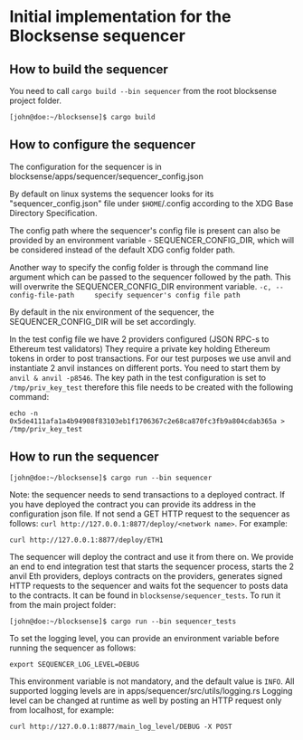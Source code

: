 # Initial implementation for the Blocksense sequencer

## How to build the sequencer

You need to call `cargo build --bin sequencer` from the root blocksense project folder.

```
[john@doe:~/blocksense]$ cargo build
```

## How to configure the sequencer

The configuration for the sequencer is in blocksense/apps/sequencer/sequencer_config.json

By default on linux systems the sequencer looks for its "sequencer_config.json" file
under `$HOME`/.config according to the XDG Base Directory Specification.

The config path where the sequencer's config file is present can also be provided by
an environment variable - SEQUENCER_CONFIG_DIR, which will be considered instead of
the default XDG config folder path.

Another way to specify the config folder is through the command line argument which can
be passed to the sequencer followed by the path. This will overwrite the SEQUENCER_CONFIG_DIR
environment variable.
`-c, --config-file-path     specify sequencer's config file path`

By default in the nix environment of the sequencer, the SEQUENCER_CONFIG_DIR will be set
accordingly.

In the test config file we have 2 providers configured (JSON RPC-s to Ethereum test validators)
They require a private key holding Ethereum tokens in order to post transactions. For our test
purposes we use anvil and instantiate 2 anvil instances on different ports. You need to start them
by `anvil & anvil -p8546`. The key path in the test configuration is set to `/tmp/priv_key_test`
therefore this file needs to be created with the following command:

```
echo -n 0x5de4111afa1a4b94908f83103eb1f1706367c2e68ca870fc3fb9a804cdab365a > /tmp/priv_key_test
```

## How to run the sequencer

```
[john@doe:~/blocksense]$ cargo run --bin sequencer
```

Note: the sequencer needs to send transactions to a deployed contract. If you have deployed the contract you can provide its
address in the configuration json file. If not send a GET HTTP request to the sequencer as follows: `curl http://127.0.0.1:8877/deploy/<network name>`.
For example:

```
curl http://127.0.0.1:8877/deploy/ETH1
```

The sequencer will deploy the contract and use it from there on. We provide an end to end integration test that starts
the sequencer process, starts the 2 anvil Eth providers, deploys contracts on the providers, generates signed HTTP requests
to the sequencer and waits fot the sequencer to posts data to the contracts. It can be found in
`blocksense/sequencer_tests`. To run it from the main project folder:

```
[john@doe:~/blocksense]$ cargo run --bin sequencer_tests
```

To set the logging level, you can provide an environment variable before running the sequencer as follows:

```
export SEQUENCER_LOG_LEVEL=DEBUG
```

This environment variable is not mandatory, and the default value is `INFO`. All supported logging levels are in apps/sequencer/src/utils/logging.rs
Logging level can be changed at runtime as well by posting an HTTP request only from localhost, for example:

```
curl http://127.0.0.1:8877/main_log_level/DEBUG -X POST
```
